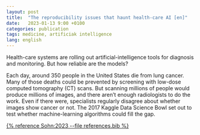 ```yaml
---
layout: post
title:  "The reproducibility issues that haunt health-care AI [en]"
date:   2023-01-13 9:00 +0100
categories: publication
tags: medicine, artificiak intelligence
lang: english
---
```


Health-care systems are rolling out artificial-intelligence tools for
diagnosis and monitoring. But how reliable are the models?

Each day, around 350 people in the United States die from lung cancer. Many of those deaths could be prevented by screening with low-dose computed tomography (CT) scans. But scanning millions of people would produce millions of images, and there aren’t enough radiologists to do the work. Even if there were, specialists regularly disagree about whether images show cancer or not. The 2017 Kaggle Data Science Bowl set out to test whether machine-learning algorithms could fill the gap.

[{% reference Sohn:2023 --file references.bib %}](https://www.nature.com/articles/d41586-023-00023-2)


